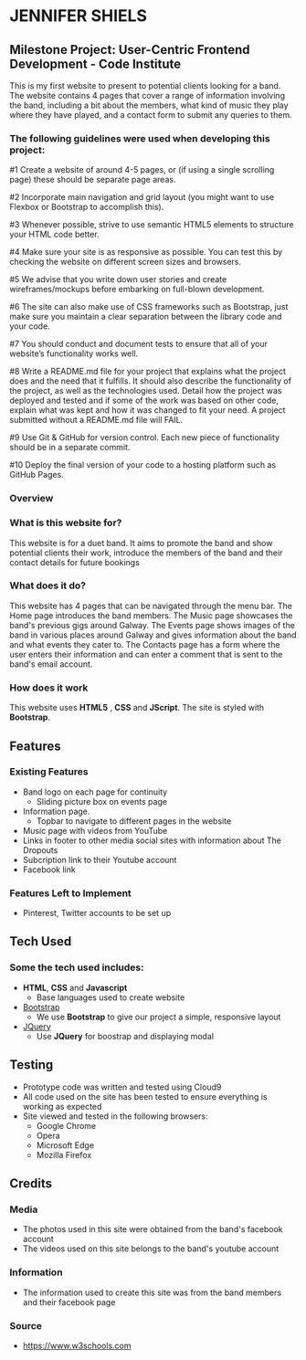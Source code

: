# JENNIFER SHIELS 

## Milestone Project: User-Centric Frontend Development - Code Institute

This is my first website to present to potential clients looking for a band. The website contains 4 pages 
that cover a range of information involving the band, including a bit about the members, what kind of music they play where they have played, 
and a contact form to submit any queries to them.

###  The following guidelines were used when developing this project:

 #1   Create a website of around 4-5 pages, or (if using a single scrolling page) these should be separate page areas.
 
 #2   Incorporate main navigation and grid layout (you might want to use Flexbox or Bootstrap to accomplish this).
 
 #3   Whenever possible, strive to use semantic HTML5 elements to structure your HTML code better.
 
 #4   Make sure your site is as responsive as possible. You can test this by checking the website on different screen sizes and browsers.
 
 #5   We advise that you write down user stories and create wireframes/mockups before embarking on full-blown development.
 
 #6   The site can also make use of CSS frameworks such as Bootstrap, just make sure you maintain a clear separation between the library code and your code.
 
 #7   You should conduct and document tests to ensure that all of your website’s functionality works well.
 
 #8   Write a README.md file for your project that explains what the project does and the need that it fulfills. It should also describe the functionality of the project, as well as the technologies used. Detail how the project was deployed and tested and if some of the work was based on other code, explain what was kept and how it was changed to fit your need. A project submitted without a README.md file will FAIL.
 
 #9   Use Git & GitHub for version control. Each new piece of functionality should be in a separate commit.
 
 #10   Deploy the final version of your code to a hosting platform such as GitHub Pages.

### Overview
 
### What is this website for?
 
This website is for a duet band. It aims to promote the band and show potential clients their work, introduce the members of the band and their contact details for future bookings
 
### What does it do?
 
This website has 4 pages that can be navigated through the menu bar. The Home page introduces the band members. 
The Music page showcases the band's previous gigs around Galway. The Events page shows images of the band in various 
places around Galway and gives information about the band and what events they cater to.
The Contacts page has a form where the user enters their information and can enter a comment that is sent to the band's email account.

### How does it work
 
This website uses **HTML5** , **CSS** and **JScript**. The site is styled with **Bootstrap**. 

## Features
 
### Existing Features
- Band logo on each page for continuity
  - Sliding picture box on events page
- Information page.
  - Topbar to navigate to different pages in the website
- Music page with videos from YouTube
- Links in footer to other media social sites with information about The Dropouts
- Subcription link to their Youtube account
- Facebook link

### Features Left to Implement
- Pinterest, Twitter accounts to be set up

## Tech Used

### Some the tech used includes: 
- **HTML**, **CSS** and **Javascript**
  - Base languages used to create website
- [Bootstrap](http://getbootstrap.com/)
    - We use **Bootstrap** to give our project a simple, responsive layout
- [JQuery](https://jquery.com)
    - Use **JQuery** for boostrap and displaying modal

## Testing
- Prototype code was written and tested using Cloud9
- All code used on the site has been tested to ensure everything is working as expected
- Site viewed and tested in the following browsers:
  - Google Chrome
  - Opera
  - Microsoft Edge
  - Mozilla Firefox

## Credits

### Media
- The photos used in this site were obtained from the band's facebook account
- The videos used on this site belongs to the band's youtube account


### Information
- The information used to create this site was from the band members and their facebook page

### Source
- https://www.w3schools.com




   
